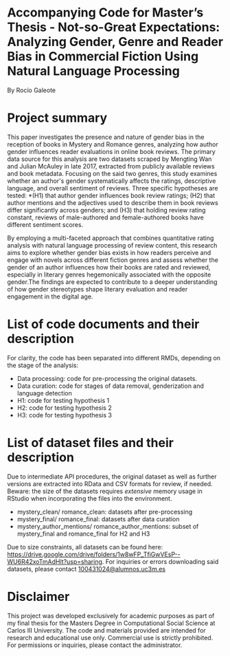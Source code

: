 # Accompanying Code for Master’s Thesis - Not-so-Great Expectations: Analyzing Gender, Genre and Reader Bias in Commercial Fiction Using Natural Language Processing
By Rocío Galeote

# Project summary

This paper investigates the presence and nature of gender bias in the reception of books in Mystery and Romance genres, analyzing how author gender influences reader evaluations in online book reviews. The primary data source for this analysis are two datasets scraped by Mengting Wan and Julian McAuley in late 2017, extracted from publicly available reviews and book metadata. 
Focusing on the said two genres, this study examines whether an author's gender systematically affects the ratings, descriptive language, and overall sentiment of reviews. Three specific hypotheses are tested: *(H1) that author gender influences book review ratings; (H2) that author mentions and the adjectives used to describe them in book reviews differ significantly across genders; and (H3) that holding review rating constant, reviews of male-authored and female-authored books have different sentiment scores. 

By employing a multi-faceted approach that combines quantitative rating analysis with natural language processing of review content, this research aims to explore whether gender bias exists in how readers perceive and engage with novels across different fiction genres and assess whether the gender of an author influences how their books are rated and reviewed, especially in literary genres hegemonically associated with the opposite gender.The findings are expected to contribute to a deeper understanding of how gender stereotypes shape literary evaluation and reader engagement in the digital age.

# List of code documents and their description
For clarity, the code has been separated into different RMDs, depending on the stage of the analysis:
- Data processing: code for pre-processing the original datasets.
- Data curation: code for stages of data removal, genderization and language detection
- H1: code for testing hypothesis 1
- H2: code for testing hypothesis 2
- H3: code for testing hypothesis 3

# List of dataset files and their description
Due to intermediate API procedures, the original dataset as well as further versions are extracted into RData and CSV formats for review, if needed. Beware: the size of the datasets requires *extensive* memory usage in RStudio when incorporating the files into the environment.

- mystery_clean/ romance_clean: datasets after pre-processing
- mystery_final/ romance_final: datasets after data curation
- mystery_author_mentions/ romance_author_mentions: subset of mystery_final and romance_final for H2 and H3

Due to size constraints, all datasets can be found here: https://drive.google.com/drive/folders/1w8wFP_TfiGwVEsP--WU6R42xoTmAdHlt?usp=sharing. For inquiries or errors downloading said datasets, please contact 100431024@alumnos.uc3m.es

# Disclaimer
This project was developed exclusively for academic purposes as part of my final thesis for the Masters Degree in Computational Social Science at Carlos III University. The code and materials provided are intended for research and educational use only. Commercial use is strictly prohibited. For permissions or inquiries, please contact the administrator.
